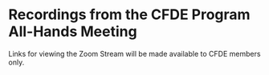 # Recordings from the CFDE Program All-Hands Meeting

Links for viewing the Zoom Stream will be made available to CFDE members only.
